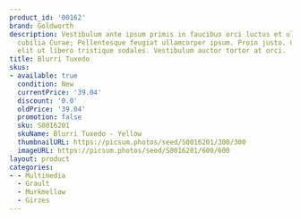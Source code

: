 ```yaml
---
product_id: '00162'
brand: Goldworth
description: Vestibulum ante ipsum primis in faucibus orci luctus et ultrices posuere
  cubilia Curae; Pellentesque feugiat ullamcorper ipsum. Proin justo. Curabitur non
  elit ut libero tristique sodales. Vestibulum auctor tortor at orci.
title: Blurri Tuxedo
skus:
- available: true
  condition: New
  currentPrice: '39.04'
  discount: '0.0'
  oldPrice: '39.04'
  promotion: false
  sku: S0016201
  skuName: Blurri Tuxedo - Yellow
  thumbnailURL: https://picsum.photos/seed/S0016201/300/300
  imageURL: https://picsum.photos/seed/S0016201/600/600
layout: product
categories:
- - Multimedia
  - Grault
  - Murkmellow
  - Girzes
---
```

